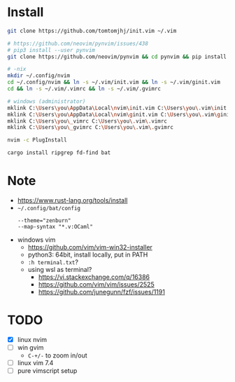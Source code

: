 # Install

```sh
git clone https://github.com/tomtomjhj/init.vim ~/.vim

# https://github.com/neovim/pynvim/issues/438
# pip3 install --user pynvim
git clone https://github.com/neovim/pynvim && cd pynvim && pip install .

# -nix
mkdir ~/.config/nvim
cd ~/.config/nvim && ln -s ~/.vim/init.vim && ln -s ~/.vim/ginit.vim
cd && ln -s ~/.vim/.vimrc && ln -s ~/.vim/.gvimrc

# windows (administrator)
mklink C:\Users\you\AppData\Local\nvim\init.vim C:\Users\you\.vim\init.vim
mklink C:\Users\you\AppData\Local\nvim\ginit.vim C:\Users\you\.vim\ginit.vim
mklink C:\Users\you\_vimrc C:\Users\you\.vim\.vimrc
mklink C:\Users\you\_gvimrc C:\Users\you\.vim\.gvimrc

nvim -c PlugInstall

cargo install ripgrep fd-find bat
```

# Note
* https://www.rust-lang.org/tools/install
* `~/.config/bat/config`
  ```
  --theme="zenburn"
  --map-syntax "*.v:OCaml"
  ```
* windows vim
    * https://github.com/vim/vim-win32-installer
    * python3: 64bit, install locally, put in PATH
    * `:h terminal.txt`?
    * using wsl as terminal?
        * https://vi.stackexchange.com/q/16386
        * https://github.com/vim/vim/issues/2525
        * https://github.com/junegunn/fzf/issues/1191

# TODO
* [x] linux nvim
* [ ] win gvim
    * `C-+/-` to zoom in/out
* [ ] linux vim 7.4
* [ ] pure vimscript setup
